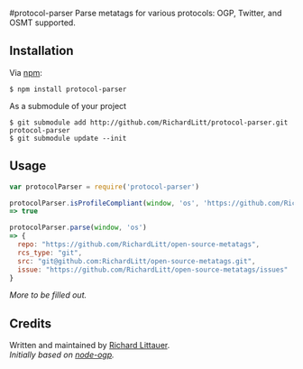 #protocol-parser
Parse metatags for various protocols: OGP, Twitter, and OSMT supported.

## Installation
Via [npm](http://search.npmjs.org/#/ogp):

    $ npm install protocol-parser

As a submodule of your project

    $ git submodule add http://github.com/RichardLitt/protocol-parser.git protocol-parser
    $ git submodule update --init


## Usage

```js
var protocolParser = require('protocol-parser')

protocolParser.isProfileCompliant(window, 'os', 'https://github.com/RichardLitt/open-source-metatags/')
=> true

protocolParser.parse(window, 'os')
=> {
  repo: "https://github.com/RichardLitt/open-source-metatags", 
  rcs_type: "git", 
  src: "git@github.com:RichardLitt/open-source-metatags.git", 
  issue: "https://github.com/RichardLitt/open-source-metatags/issues"
}
```

_More to be filled out._

## Credits

Written and maintained by [Richard Littauer](https://github.com/RichardLitt).  
_Initially based on [node-ogp](https://github.com/SpeCT/node-ogp)._
